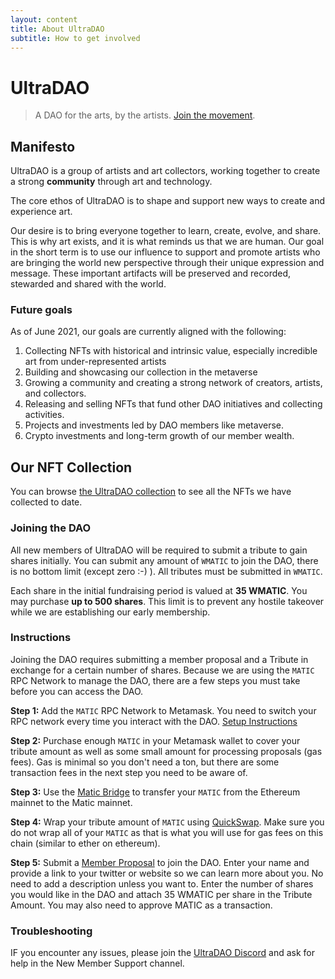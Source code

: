 ```yaml
---
layout: content
title: About UltraDAO
subtitle: How to get involved
---
```


# UltraDAO

> A DAO for the arts, by the artists. [Join the movement](https://discord.gg/zaCX4ceK).

## Manifesto

UltraDAO is a group of artists and art collectors, working together to create a strong **community** through art and technology.

The core ethos of UltraDAO is to shape and support new ways to create and experience art.

Our desire is to bring everyone together to learn, create, evolve, and share. This is why art exists, and it is what reminds us that we are human. Our goal in the short term is to use our influence to support and promote artists who are bringing the world new perspective through their unique expression and message. These important artifacts will be preserved and recorded, stewarded and shared with the world.

### Future goals

As of June 2021, our goals are currently aligned with the following:

1. Collecting NFTs with historical and intrinsic value, especially incredible art from under-represented artists
2. Building and showcasing our collection in the metaverse 
3. Growing a community and creating a strong network of creators, artists, and collectors.
4. Releasing and selling NFTs that fund other DAO initiatives and collecting activities.
5. Projects and investments led by DAO members like metaverse.
6. Crypto investments and long-term growth of our member wealth.

## Our NFT Collection

You can browse <a href="https://rainbow.me/ultradao.eth">the UltraDAO collection</a> to see all the NFTs we have collected to date.

### Joining the DAO

All new members of UltraDAO will be required to submit a tribute to gain shares initially. You can submit any amount of `WMATIC` to join the DAO, there is no bottom limit (except zero :-) ). All tributes must be submitted in `WMATIC`.

Each share in the initial fundraising period is valued at **35 WMATIC**. You may purchase **up to 500 shares**. This limit is to prevent any hostile takeover while we are establishing our early membership.

### Instructions

Joining the DAO requires submitting a member proposal and a Tribute in exchange for a certain number of shares. Because we are using the `MATIC` RPC Network to manage the DAO, there are a few steps you must take before you can access the DAO.

**Step 1:** Add the `MATIC` RPC Network to Metamask. You need to switch your RPC network every time you interact with the DAO. [Setup Instructions](https://docs.matic.network/docs/develop/metamask/config-matic/)

**Step 2:** Purchase enough `MATIC` in your Metamask wallet to cover your tribute amount as well as some small amount for processing proposals (gas fees). Gas is minimal so you don't need a ton, but there are some transaction fees in the next step you need to be aware of. 

**Step 3:** Use the [Matic Bridge](https://wallet.matic.network/bridge) to transfer your `MATIC` from the Ethereum mainnet to the Matic mainnet.

**Step 4:** Wrap your tribute amount of `MATIC` using [QuickSwap](https://quickswap.exchange/#/swap?inputCurrency=MATIC&outputCurrency=WMATIC). Make sure you do not wrap all of your `MATIC` as that is what you will use for gas fees on this chain (similar to ether on ethereum).

**Step 5:** Submit a [Member Proposal](https://app.daohaus.club/dao/0x89/0x5c0f7e6225640a82585fc2c2d92ecafc342e185a/proposals/new/member) to join the DAO. Enter your name and provide a link to your twitter or website so we can learn more about you. No need to add a description unless you want to. Enter the number of shares you would like in the DAO and attach 35 WMATIC per share in the Tribute Amount. You may also need to approve MATIC as a transaction.

###  Troubleshooting

IF you encounter any issues, please join the [UltraDAO Discord](https://discord.gg/zaCX4ceK) and ask for help in the New Member Support channel.